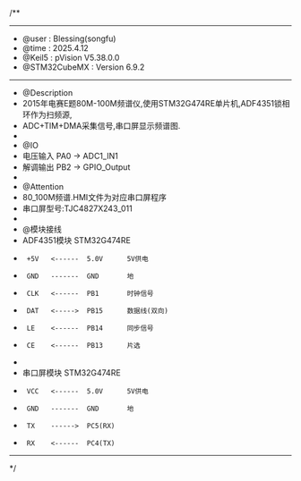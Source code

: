 
/**
  ******************************************************************************
  * @user           : Blessing(songfu)
  * @time           : 2025.4.12
  * @Keil5          : pVision V5.38.0.0
  * @STM32CubeMX    : Version 6.9.2
  ******************************************************************************
  * @Description
  * 2015年电赛E题80M-100M频谱仪,使用STM32G474RE单片机,ADF4351锁相环作为扫频源,
  * ADC+TIM+DMA采集信号,串口屏显示频谱图.
  *
  * @IO
  * 电压输入            PA0 -> ADC1_IN1
  * 解调输出            PB2 -> GPIO_Output
  *
  * @Attention
  * 80_100M频谱.HMI文件为对应串口屏程序
  * 串口屏型号:TJC4827X243_011
  *
  * @模块接线
  * ADF4351模块        STM32G474RE
  *      +5V   <------  5.0V      5V供电
  *      GND   -------  GND       地
  *      CLK   <------  PB1       时钟信号
  *      DAT   <----->  PB15      数据线(双向)
  *      LE    <------  PB14      同步信号
  *      CE    <------  PB13      片选
  *
  * 串口屏模块         STM32G474RE
  *      VCC   <------  5.0V      5V供电
  *      GND   -------  GND       地
  *      TX    ------>  PC5(RX)
  *      RX    <------  PC4(TX)
  ******************************************************************************
  */
